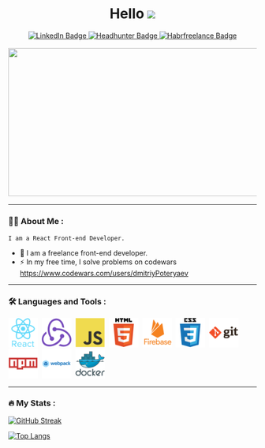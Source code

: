 <div id="header" align="center">
      <h1>
  Hello 
  <img src="https://media.giphy.com/media/hvRJCLFzcasrR4ia7z/giphy.gif" width="30px"/>
</h1>
     <div id="badges">
  <a href="https://www.linkedin.com/in/dmitriy-poteryaev-a90106244/">
    <img src="https://img.shields.io/badge/LinkedIn-blue?style=for-the-badge&logo=linkedin&logoColor=white" alt="LinkedIn Badge"/>
      </a>

  <a href="https://hh.ru/applicant/resumes/view?resume=a44b71c1ff0b355fbb0039ed1f664a6d494650">
    <img src="https://img.shields.io/badge/Headhunter-red?style=for-the-badge&logo=headhunter&logoColor=white" alt="Headhunter Badge"/>
      </a>

  <a href="https://freelance.habr.com/freelancers/Dmitriy_Poteryaev42">
    <img src="https://img.shields.io/badge/Habrfreelance-green?style=for-the-badge&logo=habrfreelancein&logoColor=green" alt="Habrfreelance Badge"/>
      </a>
      
         
</div>
    
    
   <img src="https://komarev.com/ghpvc/?username=dmitriyPoteryaev&style=flat-square&color=blue" alt=""/>
 
</div>
    <div align="center">
  <img src="https://media.giphy.com/media/dWesBcTLavkZuG35MI/giphy.gif" width="600" height="300"/>
</div>


---
    
   ### :man_technologist: About Me :
    
    I am a React Front-end Developer.
    
- :telescope: I am a freelance front-end developer.
- :zap: In my free time, I solve problems on codewars  https://www.codewars.com/users/dmitriyPoteryaev

---

### :hammer_and_wrench: Languages and Tools :


<div>
  <img src="https://github.com/devicons/devicon/blob/master/icons/react/react-original-wordmark.svg" title="React" alt="React" width="60" height="60"/>&nbsp;
  <img src="https://github.com/devicons/devicon/blob/master/icons/redux/redux-original.svg" title="React" alt="redux" width="60" height="60"/>&nbsp;
  <img src="https://github.com/devicons/devicon/blob/master/icons/javascript/javascript-original.svg" title="React" alt="javascript" width="60" height="60"/>&nbsp;
  <img src="https://github.com/devicons/devicon/blob/master/icons/html5/html5-original-wordmark.svg" title="React" alt="html5" width="60" height="60"/>&nbsp;
  <img src="https://github.com/devicons/devicon/blob/master/icons/firebase/firebase-plain-wordmark.svg" title="React" alt="firebase" width="60" height="60"/>&nbsp;
   <img src="https://github.com/devicons/devicon/blob/master/icons/css3/css3-original-wordmark.svg" title="React" alt="css3" width="60" height="60"/>&nbsp;
  <img src="https://github.com/devicons/devicon/blob/master/icons/git/git-original-wordmark.svg" title="React" alt="git" width="60" height="60"/>&nbsp;
   <img src="https://github.com/devicons/devicon/blob/master/icons/npm/npm-original-wordmark.svg" title="React" alt="npm" width="60" height="60"/>&nbsp;
    <img src="https://github.com/devicons/devicon/blob/master/icons/webpack/webpack-original-wordmark.svg" title="React" alt="webpack" width="60" height="60"/>&nbsp;
  <img src="https://github.com/devicons/devicon/blob/master/icons/docker/docker-original-wordmark.svg" title="React" alt="webpack" width="60" height="60"/>&nbsp;
    </div>
    
    
   ---

### :fire: My Stats :


[![GitHub Streak](http://github-readme-streak-stats.herokuapp.com?user=dmitriyPoteryaev&theme=radical)](https://git.io/streak-stats)


[![Top Langs](https://github-readme-stats.vercel.app/api/top-langs/?username=dmitriyPoteryaev)](https://github.com/anuraghazra/github-readme-stats)



